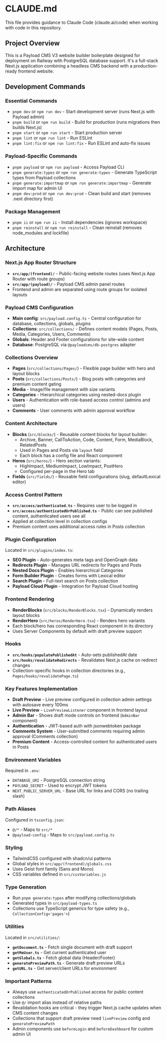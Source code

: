# CLAUDE.md

This file provides guidance to Claude Code (claude.ai/code) when working with code in this repository.

## Project Overview

This is a Payload CMS V3 website builder boilerplate designed for deployment on Railway with PostgreSQL database support. It's a full-stack Next.js application combining a headless CMS backend with a production-ready frontend website.

## Development Commands

### Essential Commands
- `pnpm dev` or `npm run dev` - Start development server (runs Next.js with Payload admin)
- `pnpm build` or `npm run build` - Build for production (runs migrations then builds Next.js)
- `pnpm start` or `npm run start` - Start production server
- `pnpm lint` or `npm run lint` - Run ESLint
- `pnpm lint:fix` or `npm run lint:fix` - Run ESLint and auto-fix issues

### Payload-Specific Commands
- `pnpm payload` or `npm run payload` - Access Payload CLI
- `pnpm generate:types` or `npm run generate:types` - Generate TypeScript types from Payload collections
- `pnpm generate:importmap` or `npm run generate:importmap` - Generate import map for admin UI
- `pnpm dev:prod` or `npm run dev:prod` - Clean build and start (removes .next directory first)

### Package Management
- `pnpm ii` or `npm run ii` - Install dependencies (ignores workspace)
- `pnpm reinstall` or `npm run reinstall` - Clean reinstall (removes node_modules and lockfile)

## Architecture

### Next.js App Router Structure
- **`src/app/(frontend)/`** - Public-facing website routes (uses Next.js App Router with route groups)
- **`src/app/(payload)/`** - Payload CMS admin panel routes
- Frontend and admin are separated using route groups for isolated layouts

### Payload CMS Configuration
- **Main config**: `src/payload.config.ts` - Central configuration for database, collections, globals, plugins
- **Collections**: `src/collections/` - Defines content models (Pages, Posts, Media, Categories, Users, Comments)
- **Globals**: Header and Footer configurations for site-wide content
- **Database**: PostgreSQL via `@payloadcms/db-postgres` adapter

### Collections Overview
- **Pages** (`src/collections/Pages/`) - Flexible page builder with hero and layout blocks
- **Posts** (`src/collections/Posts/`) - Blog posts with categories and premium content gating
- **Media** - Image/file management with size variants
- **Categories** - Hierarchical categories using nested-docs plugin
- **Users** - Authentication with role-based access control (admins and users)
- **Comments** - User comments with admin approval workflow

### Content Architecture
- **Blocks** (`src/blocks/`) - Reusable content blocks for layout builder:
  - Archive, Banner, CallToAction, Code, Content, Form, MediaBlock, RelatedPosts
  - Used in Pages and Posts via `layout` field
  - Each block has a config file and React component
- **Heros** (`src/heros/`) - Hero section variants:
  - HighImpact, MediumImpact, LowImpact, PostHero
  - Configured per-page in the Hero tab
- **Fields** (`src/fields/`) - Reusable field configurations (slug, defaultLexical editor)

### Access Control Pattern
- **`src/access/authenticated.ts`** - Requires user to be logged in
- **`src/access/authenticatedOrPublished.ts`** - Public can see published content, authenticated users see all
- Applied at collection level in collection configs
- Premium content uses additional access rules in Posts collection

### Plugin Configuration
Located in `src/plugins/index.ts`:
- **SEO Plugin** - Auto-generates meta tags and OpenGraph data
- **Redirects Plugin** - Manages URL redirects for Pages and Posts
- **Nested Docs Plugin** - Enables hierarchical Categories
- **Form Builder Plugin** - Creates forms with Lexical editor
- **Search Plugin** - Full-text search on Posts collection
- **Payload Cloud Plugin** - Integration for Payload Cloud hosting

### Frontend Rendering
- **RenderBlocks** (`src/blocks/RenderBlocks.tsx`) - Dynamically renders layout blocks
- **RenderHero** (`src/heros/RenderHero.tsx`) - Renders hero variants
- Each block/hero has corresponding React component in its directory
- Uses Server Components by default with draft preview support

### Hooks
- **`src/hooks/populatePublishedAt`** - Auto-sets publishedAt date
- **`src/hooks/revalidateRedirects`** - Revalidates Next.js cache on redirect changes
- Collection-specific hooks in collection directories (e.g., `Pages/hooks/revalidatePage.ts`)

### Key Features Implementation
- **Draft Preview** - Live preview configured in collection admin settings with autosave every 100ms
- **Live Preview** - `LivePreviewListener` component in frontend layout
- **Admin Bar** - Shows draft mode controls on frontend (`AdminBar` component)
- **Authentication** - JWT-based auth with jsonwebtoken package
- **Comments System** - User-submitted comments requiring admin approval (Comments collection)
- **Premium Content** - Access-controlled content for authenticated users in Posts

### Environment Variables
Required in `.env`:
- `DATABASE_URI` - PostgreSQL connection string
- `PAYLOAD_SECRET` - Used to encrypt JWT tokens
- `NEXT_PUBLIC_SERVER_URL` - Base URL for links and CORS (no trailing slash)

### Path Aliases
Configured in `tsconfig.json`:
- `@/*` - Maps to `src/*`
- `@payload-config` - Maps to `src/payload.config.ts`

### Styling
- TailwindCSS configured with shadcn/ui patterns
- Global styles in `src/app/(frontend)/globals.css`
- Uses Geist font family (Sans and Mono)
- CSS variables defined in `src/cssVariables.js`

### Type Generation
- Run `pnpm generate:types` after modifying collections/globals
- Generated types in `src/payload-types.ts`
- Collections use TypeScript generics for type safety (e.g., `CollectionConfig<'pages'>`)

### Utilities
Located in `src/utilities/`:
- **`getDocument.ts`** - Fetch single document with draft support
- **`getMeUser.ts`** - Get current authenticated user
- **`getGlobals.ts`** - Fetch global data (Header/Footer)
- **`generatePreviewPath.ts`** - Generate draft preview URLs
- **`getURL.ts`** - Get server/client URLs for environment

### Important Patterns
- Always use `authenticatedOrPublished` access for public content collections
- Use `@/` import alias instead of relative paths
- Revalidation hooks are critical - they trigger Next.js cache updates when CMS content changes
- Collections that support draft preview need `livePreview` config and `generatePreviewPath`
- Admin components use `beforeLogin` and `beforeDashboard` for custom admin UI
